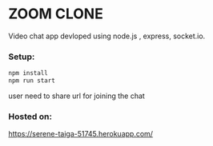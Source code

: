 # ZOOM CLONE

Video chat app devloped using node.js , express, socket.io.

### Setup:
```Bash
npm install
npm run start
```
user need to share url for joining the chat

### Hosted on:
https://serene-taiga-51745.herokuapp.com/

